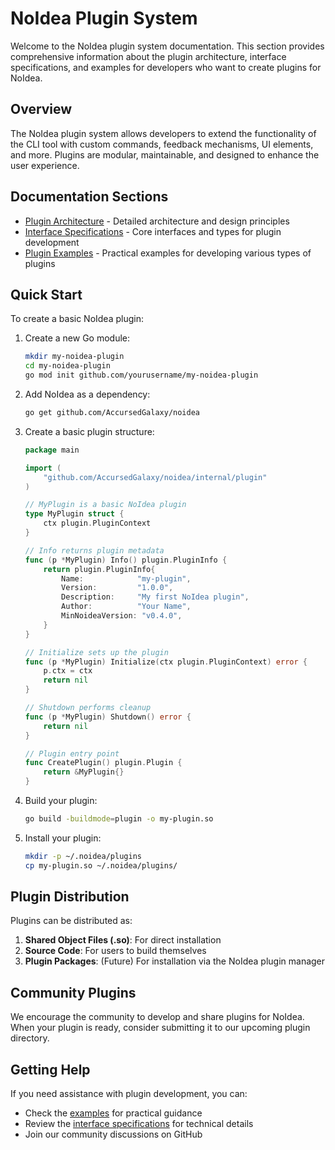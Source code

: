 # NoIdea Plugin System

Welcome to the NoIdea plugin system documentation. This section provides comprehensive information about the plugin architecture, interface specifications, and examples for developers who want to create plugins for NoIdea.

## Overview

The NoIdea plugin system allows developers to extend the functionality of the CLI tool with custom commands, feedback mechanisms, UI elements, and more. Plugins are modular, maintainable, and designed to enhance the user experience.

## Documentation Sections

- [Plugin Architecture](architecture.md) - Detailed architecture and design principles
- [Interface Specifications](interfaces.md) - Core interfaces and types for plugin development
- [Plugin Examples](examples.md) - Practical examples for developing various types of plugins

## Quick Start

To create a basic NoIdea plugin:

1. Create a new Go module:
   ```bash
   mkdir my-noidea-plugin
   cd my-noidea-plugin
   go mod init github.com/yourusername/my-noidea-plugin
   ```

2. Add NoIdea as a dependency:
   ```bash
   go get github.com/AccursedGalaxy/noidea
   ```

3. Create a basic plugin structure:
   ```go
   package main

   import (
       "github.com/AccursedGalaxy/noidea/internal/plugin"
   )

   // MyPlugin is a basic NoIdea plugin
   type MyPlugin struct {
       ctx plugin.PluginContext
   }

   // Info returns plugin metadata
   func (p *MyPlugin) Info() plugin.PluginInfo {
       return plugin.PluginInfo{
           Name:            "my-plugin",
           Version:         "1.0.0",
           Description:     "My first NoIdea plugin",
           Author:          "Your Name",
           MinNoideaVersion: "v0.4.0",
       }
   }

   // Initialize sets up the plugin
   func (p *MyPlugin) Initialize(ctx plugin.PluginContext) error {
       p.ctx = ctx
       return nil
   }

   // Shutdown performs cleanup
   func (p *MyPlugin) Shutdown() error {
       return nil
   }

   // Plugin entry point
   func CreatePlugin() plugin.Plugin {
       return &MyPlugin{}
   }
   ```

4. Build your plugin:
   ```bash
   go build -buildmode=plugin -o my-plugin.so
   ```

5. Install your plugin:
   ```bash
   mkdir -p ~/.noidea/plugins
   cp my-plugin.so ~/.noidea/plugins/
   ```

## Plugin Distribution

Plugins can be distributed as:

1. **Shared Object Files (.so)**: For direct installation
2. **Source Code**: For users to build themselves
3. **Plugin Packages**: (Future) For installation via the NoIdea plugin manager

## Community Plugins

We encourage the community to develop and share plugins for NoIdea. When your plugin is ready, consider submitting it to our upcoming plugin directory.

## Getting Help

If you need assistance with plugin development, you can:

- Check the [examples](examples.md) for practical guidance
- Review the [interface specifications](interfaces.md) for technical details
- Join our community discussions on GitHub 